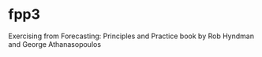 # fpp3
Exercising from Forecasting: Principles and Practice book by Rob Hyndman and George Athanasopoulos
